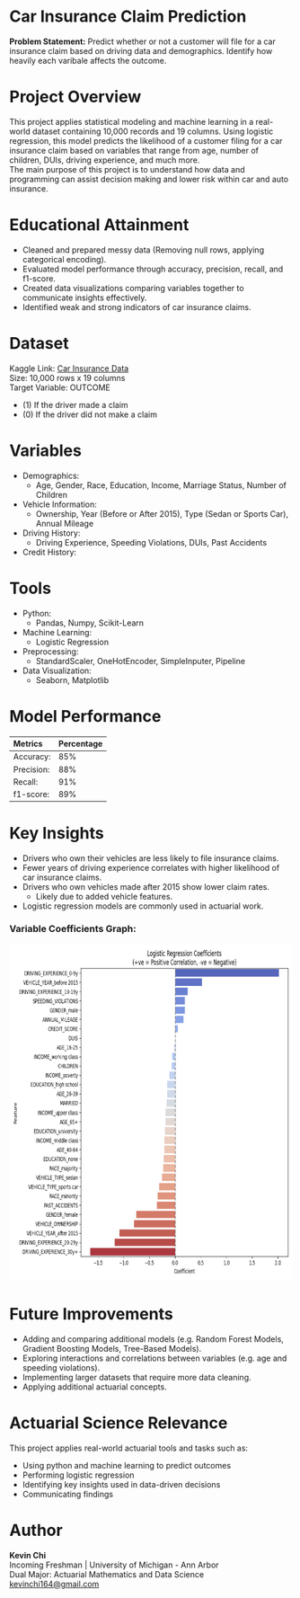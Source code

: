 # Car Insurance Claim Prediction
**Problem Statement:** Predict whether or not a customer will file for a car insurance claim based on driving data and demographics. Identify how heavily each varibale affects the outcome.

# Project Overview
This project applies statistical modeling and machine learning in a real-world dataset containing 10,000 records and 19 columns. Using logistic regression, this model predicts the likelihood of a customer filing for a car insurance claim based on variables that range from age, number of children, DUIs, driving experience, and much more.  
The main purpose of this project is to understand how data and programming can assist decision making and lower risk within car and auto insurance.

# Educational Attainment
* Cleaned and prepared messy data (Removing null rows, applying categorical encoding).
* Evaluated model performance through accuracy, precision, recall, and f1-score.
* Created data visualizations comparing variables together to communicate insights effectively.
* Identified weak and strong indicators of car insurance claims.

# Dataset
Kaggle Link: [Car Insurance Data](https://www.kaggle.com/datasets/sagnik1511/car-insurance-data/data)  
Size: 10,000 rows x 19 columns  
Target Variable: OUTCOME
* (1) If the driver made a claim
* (0) If the driver did not make a claim

# Variables
* Demographics:
  * Age, Gender, Race, Education, Income, Marriage Status, Number of Children
* Vehicle Information:
  * Ownership, Year (Before or After 2015), Type (Sedan or Sports Car), Annual Mileage
* Driving History:
  * Driving Experience, Speeding Violations, DUIs, Past Accidents
* Credit History:

# Tools
* Python:
  * Pandas, Numpy, Scikit-Learn
* Machine Learning:
  * Logistic Regression
* Preprocessing:
  * StandardScaler, OneHotEncoder, SimpleInputer, Pipeline
* Data Visualization:
  * Seaborn, Matplotlib

# Model Performance
| Metrics | Percentage |
| :-- | :-- |
| Accuracy: | 85% |
| Precision: | 88% |
| Recall: | 91% |
| f1-score: | 89% |

# Key Insights
* Drivers who own their vehicles are less likely to file insurance claims.
* Fewer years of driving experience correlates with higher likelihood of car insurance claims.
* Drivers who own vehicles made after 2015 show lower claim rates.
  * Likely due to added vehicle features.
* Logistic regression models are commonly used in actuarial work.  

### Variable Coefficients Graph:  
<img src="graphs/logistic_regression_coefficients.png" width="750" height="600">

# Future Improvements
* Adding and comparing additional models (e.g. Random Forest Models, Gradient Boosting Models, Tree-Based Models).
* Exploring interactions and correlations between variables (e.g. age and speeding violations).
* Implementing larger datasets that require more data cleaning.
* Applying additional actuarial concepts.

# Actuarial Science Relevance
This project applies real-world actuarial tools and tasks such as:
* Using python and machine learning to predict outcomes
* Performing logistic regression
* Identifying key insights used in data-driven decisions
* Communicating findings

# Author
**Kevin Chi**  
Incoming Freshman | University of Michigan - Ann Arbor  
Dual Major: Actuarial Mathematics and Data Science  
kevinchi164@gmail.com
